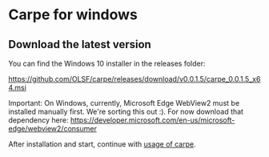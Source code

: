 # Carpe for windows

## Download the latest version

You can find the Windows 10 installer in the releases folder:

https://github.com/OLSF/carpe/releases/download/v0.0.1.5/carpe_0.0.1.5_x64.msi


Important:
On Windows, currently, Microsoft Edge WebView2 must be installed manually first. We're sorting this out :). For now download that dependency here:
https://developer.microsoft.com/en-us/microsoft-edge/webview2/consumer



After installation and start, continue with [usage of carpe](usage.md).

